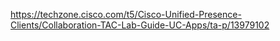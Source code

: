 https://techzone.cisco.com/t5/Cisco-Unified-Presence-Clients/Collaboration-TAC-Lab-Guide-UC-Apps/ta-p/13979102
